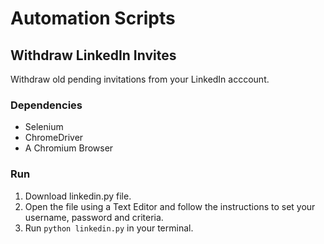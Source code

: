 # Automation Scripts

## Withdraw LinkedIn Invites
Withdraw old pending invitations from your LinkedIn acccount.

### Dependencies
- Selenium
- ChromeDriver
- A Chromium Browser

### Run
1. Download linkedin.py file.
2. Open the file using a Text Editor and follow the instructions to set your username, password and criteria.
3. Run `python linkedin.py` in your terminal. 

